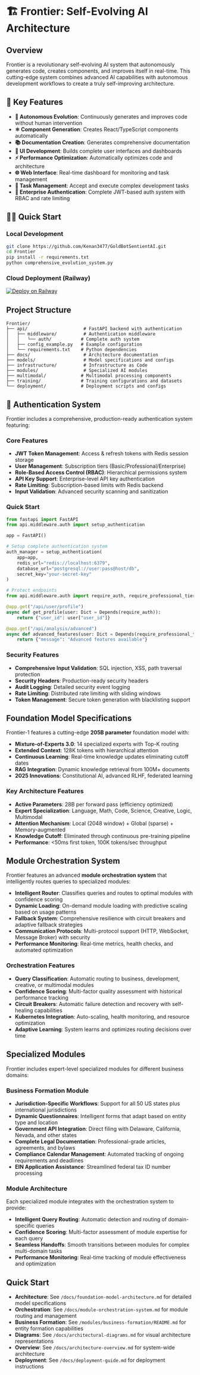 # 🏗️ Frontier: Self-Evolving AI Architecture

## Overview
Frontier is a revolutionary self-evolving AI system that autonomously generates code, creates components, and improves itself in real-time. This cutting-edge system combines advanced AI capabilities with autonomous development workflows to create a truly self-improving architecture.

## 🚀 Key Features
- **🧬 Autonomous Evolution**: Continuously generates and improves code without human intervention
- **⚛️ Component Generation**: Creates React/TypeScript components automatically  
- **📚 Documentation Creation**: Generates comprehensive documentation
- **🎨 UI Development**: Builds complete user interfaces and dashboards
- **⚡ Performance Optimization**: Automatically optimizes code and architecture
- **🌐 Web Interface**: Real-time dashboard for monitoring and task management
- **🎯 Task Management**: Accept and execute complex development tasks
- **🔐 Enterprise Authentication**: Complete JWT-based auth system with RBAC and rate limiting

## 🏃‍♂️ Quick Start

### Local Development
```bash
git clone https://github.com/Kenan3477/GoldBotSentientAI.git
cd Frontier
pip install -r requirements.txt
python comprehensive_evolution_system.py
```

### Cloud Deployment (Railway)
[![Deploy on Railway](https://railway.app/button.svg)](https://railway.app/new/template)

## Project Structure
```
Frontier/
├── api/                     # FastAPI backend with authentication
│   ├── middleware/          # Authentication middleware
│   │   └── auth/           # Complete auth system
│   ├── config_example.py   # Example configuration
│   └── requirements.txt    # Python dependencies
├── docs/                    # Architecture documentation
├── models/                  # Model specifications and configs
├── infrastructure/          # Infrastructure as Code
├── modules/                 # Specialized AI modules
├── multimodal/             # Multimodal processing components
├── training/               # Training configurations and datasets
└── deployment/             # Deployment scripts and configs
```

## 🔐 Authentication System

Frontier includes a comprehensive, production-ready authentication system featuring:

### Core Features
- **JWT Token Management**: Access & refresh tokens with Redis session storage
- **User Management**: Subscription tiers (Basic/Professional/Enterprise)
- **Role-Based Access Control (RBAC)**: Hierarchical permissions system
- **API Key Support**: Enterprise-level API key authentication
- **Rate Limiting**: Subscription-based limits with Redis backend
- **Input Validation**: Advanced security scanning and sanitization

### Quick Start

```python
from fastapi import FastAPI
from api.middleware.auth import setup_authentication

app = FastAPI()

# Setup complete authentication system
auth_manager = setup_authentication(
    app=app,
    redis_url="redis://localhost:6379",
    database_url="postgresql://user:pass@host/db",
    secret_key="your-secret-key"
)

# Protect endpoints
from api.middleware.auth import require_auth, require_professional_tier

@app.get("/api/user/profile")
async def get_profile(user: Dict = Depends(require_auth)):
    return {"user_id": user["user_id"]}

@app.get("/api/analysis/advanced")
async def advanced_features(user: Dict = Depends(require_professional_tier)):
    return {"message": "Advanced features available"}
```

### Security Features
- **Comprehensive Input Validation**: SQL injection, XSS, path traversal protection
- **Security Headers**: Production-ready security headers
- **Audit Logging**: Detailed security event logging
- **Rate Limiting**: Distributed rate limiting with sliding windows
- **Token Management**: Secure token generation with blacklisting support

## Foundation Model Specifications

Frontier-1 features a cutting-edge **205B parameter** foundation model with:
- **Mixture-of-Experts 3.0**: 14 specialized experts with Top-K routing
- **Extended Context**: 128K tokens with hierarchical attention
- **Continuous Learning**: Real-time knowledge updates eliminating cutoff dates
- **RAG Integration**: Dynamic knowledge retrieval from 100M+ documents
- **2025 Innovations**: Constitutional AI, advanced RLHF, federated learning

### Key Architecture Features
- **Active Parameters**: 28B per forward pass (efficiency optimized)
- **Expert Specialization**: Language, Math, Code, Science, Creative, Logic, Multimodal
- **Attention Mechanism**: Local (2048 window) + Global (sparse) + Memory-augmented
- **Knowledge Cutoff**: Eliminated through continuous pre-training pipeline
- **Performance**: <50ms first token, 100K tokens/sec throughput

## Module Orchestration System

Frontier features an advanced **module orchestration system** that intelligently routes queries to specialized modules:

- **Intelligent Router**: Classifies queries and routes to optimal modules with confidence scoring
- **Dynamic Loading**: On-demand module loading with predictive scaling based on usage patterns
- **Fallback System**: Comprehensive resilience with circuit breakers and adaptive fallback strategies
- **Communication Protocols**: Multi-protocol support (HTTP, WebSocket, Message Broker) with security
- **Performance Monitoring**: Real-time metrics, health checks, and automated optimization

### Orchestration Features
- **Query Classification**: Automatic routing to business, development, creative, or multimodal modules
- **Confidence Scoring**: Multi-factor quality assessment with historical performance tracking
- **Circuit Breakers**: Automatic failure detection and recovery with self-healing capabilities
- **Kubernetes Integration**: Auto-scaling, health monitoring, and resource optimization
- **Adaptive Learning**: System learns and optimizes routing decisions over time

## Specialized Modules

Frontier includes expert-level specialized modules for different business domains:

### Business Formation Module
- **Jurisdiction-Specific Workflows**: Support for all 50 US states plus international jurisdictions
- **Dynamic Questionnaires**: Intelligent forms that adapt based on entity type and location
- **Government API Integration**: Direct filing with Delaware, California, Nevada, and other states
- **Complete Legal Documentation**: Professional-grade articles, agreements, and bylaws
- **Compliance Calendar Management**: Automated tracking of ongoing requirements and deadlines
- **EIN Application Assistance**: Streamlined federal tax ID number processing

### Module Architecture
Each specialized module integrates with the orchestration system to provide:
- **Intelligent Query Routing**: Automatic detection and routing of domain-specific queries
- **Confidence Scoring**: Multi-factor assessment of module expertise for each query
- **Seamless Handoffs**: Smooth transitions between modules for complex multi-domain tasks
- **Performance Monitoring**: Real-time tracking of module effectiveness and optimization

## Quick Start
- **Architecture**: See `/docs/foundation-model-architecture.md` for detailed model specifications
- **Orchestration**: See `/docs/module-orchestration-system.md` for module routing and management
- **Business Formation**: See `/modules/business-formation/README.md` for entity formation capabilities
- **Diagrams**: See `/docs/architectural-diagrams.md` for visual architecture representations  
- **Overview**: See `/docs/architecture-overview.md` for system-wide architecture
- **Deployment**: See `/docs/deployment-guide.md` for deployment instructions
